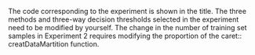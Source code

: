 The code corresponding to the experiment is shown in the title. The three methods and three-way decision thresholds selected in the experiment need to be modified by yourself. The change in the number of training set samples in Experiment 2 requires modifying the proportion of the caret:: creatDataMartition function.
